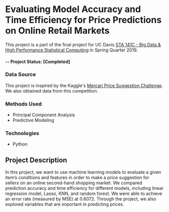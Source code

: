 # Evaluating Model Accuracy and Time Efficiency for Price Predictions on Online Retail Markets
This project is a part of the final project for UC Davis [STA 141C - Big Data & High Performance Statistical Computing](https://statistics.ucdavis.edu/expanded-descriptions/141C) in Spring Quarter 2019. 

#### -- Project Status: [Completed]

### Data Source
This project is inspired by the Kaggle's [Mercari Price Suggestion Challenge](https://www.kaggle.com/c/mercari-price-suggestion-challenge). We also obtained data from this competition.

### Methods Used
* Principal Component Analysis
* Predictive Modeling

### Technologies
* Python

## Project Description
In this project, we want to use machine learning models to evaluate a given item’s conditions and features in order to make a price suggestion for sellers on an online second-hand shopping market. We compared prediction accuracy and time efficiency for different models, including linear regression model, Lasso, KNN, and random forest. We were able to achieve an error rate (measured by MSE) at 0.6072. Through the project, we also explored variables that are important in predicting prices.

